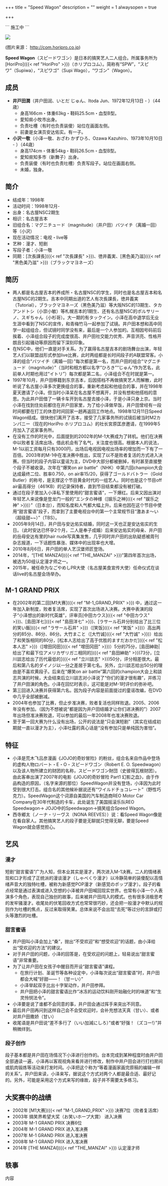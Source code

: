 +++
title = "Speed Wagon"
description = ""
weight = 1
alwaysopen = true

+++


\`\`\` 施工中 \`\`\`

<img src='http://com.horipro.co.jp/cakes/images/Talentprofimg/speed_wagon.jpg'>

(图片来源： <http://com.horipro.co.jp>)

**Speed Wagon**（スピードワゴン）是日本的搞笑艺人二人组合。所属事务所为[HoriPro]({{< ref "HoriPro" >}})（ホリプロコム）。简称有“SPW”，“スピワ”（Supiwa），“スピワゴ”（Supi
Wago），“ワゴン”（Wagon）。

成员
----

-   **井戸田潤**（井户田润、いとだ じゅん、Itoda Jun、1972年12月13日 -
    ）（44歳）
    -   身高166cm・体重63kg・鞋码25.5cm・血型B型。
    -   愛知県小牧市出身。
    -   负责吐槽（有时也负责装傻）站位在画面左侧。
    -   前妻是女演员安达佑实。有一子。
-   **小沢一敬**（小泽一敬、おざわ かずひろ、Ozawa
    Kazuhiro、1973年10月10日 - ）（44歳）
    -   身高174cm・体重54kg・鞋码26.5cm・血型B型。
    -   愛知県知多市（新舞子）出身。
    -   负责装傻（有时也负责吐槽）负责写段子。站位在画面右侧。
    -   未婚，独身。

简介
----

-   结成年：1998年
-   活动时间：1998年12月-
-   出身：名古屋NSC2期生
-   相识：名古屋吉本
-   旧组合名：マグニチュード（magnitude）（井户田）バツイチ（离婚一回）
    等（小沢）
-   现在活动情况：电视・live等
-   艺种：漫才、短剧
-   写段子者：小泽一敬
-   同期：[次長課長]({{< ref "次長課長" >}})、徳井義実、[黑色美乃滋]({{< ref "黑色美乃滋" >}})（ブラックマヨネーズ）

简历
----

-   两人都是名古屋吉本的养成所・名古屋NSC的学生，同时也是名古屋吉本和名古屋NSC的2期生。吉本中同期出道的艺人有次長課長，徳井義実（Tutorial），ブラックマヨネーズ（黑色美乃滋）等大阪NSC的13期生、タカアンドトシ（小崇小敏）等札幌吉本的1期生、还有名古屋NSC的ボルサリーノ、スギちゃん（小杉哥）。大一期的有タックイン。小泽在高中退学后无业生涯中看到了NSC的宣传，和青梅竹马一起参加了试镜。井户田本想和高中同学一起组组合，但试镜时同学没有来，最后是一个人参加的。互相因号码前后挨着、小泽组合段子的完成度很高、井户田社交能力优秀、声音洪亮、性格开朗且引起骚动等原因而留下深刻印象。
-   在NSC中，他们一直是对手关系。为了赢得名古屋吉本的剧场舞台出演，年轻艺人们以联盟战形式参加live比赛，此时两组都是长时间段子的A联盟常客。小泽的组合“バツイチ（离婚一回）”每次都是第一名，而井户田的组合“マグニチュード（magnitude）”（当时和相方都以名字“ひろき”“じゅん”作为艺名，此前单人时期也用过“イトリ”）每次都是第二名，小泽组合不在时就是第一。
-   1997年10月，井户田移籍到东京吉本，后因搭档不再做搞笑艺人而解散，此时听说了名古屋小泽多次更换组合的事，重新考虑起和他组合的事，并在1998年夏天邀请了小泽。但当时小泽呆在名古屋不想离开，并没有想和他搭档的意思。为此井户田借了一辆卡车开到名古屋去接小泽，于是小泽只身上京。当时小泽在找到住处前都住在井户田家里，为了给小泽做早饭，井户田曾经有一段时间都要在打工的休息时间回家一趟再返回工作地点。1998年12月11日Speed
    Wagon结成。很快他们离开了吉本，接受了几家事务所的试镜后被当时M2カンパニー（现在的HoriPro
    ホリプロコム）的社长宮原匡彦邀请，在1999年5月加入了这家事务所。
-   在没有工作的时光中，后面提到的2002年的M-1大赛成为了转机。他们在决赛中以败者复活席出场，借此机会有了名气，关注度也很高。根据本人的说法，M-1以前工资每月只有3000円，出场后电视因电视出场率的增加而一下有了一百倍。2003年的M-1中在准决赛中胜出，实现了以不是败者复活的方式进入决赛。但当时的段子内容以童谣为主，DVD中大部分都被删掉，有时甚至直接整个段子不被收录。次年在“爆笑on
    air battle”（NHK）中第六回champion大会达成最终二位、胜率0.750，on
    air率15/20，获得了ゴールドバトラー（Gold
    Butler）的称号，是支撑这个节目黄金时代的一组艺人。同时也是这个节目off
    air最高得分（461KB）的记录保持者，直到节目结束都没有被打破。
-   通过在段子里加入小泽私下里使用的“甜言蜜语”，一下爆红。后来又因出演对年轻艺人来说像是登龙门一般的“エンタの神様（[娱乐之神]({{< ref "娱乐之神" >}})）”（日本台），而知名度和人气都大幅上升。后来也因在这个节目中使用“甜言蜜语”段子，而拿到了主要电视台中的第一个主常规节目“激あま〜い（超级甜\~\~）”（TBS）。
-   2005年9月14日，井户田与安达佑实结婚，同时这一天也正是安达佑实的生日。（此时安达已怀孕2个月，二人是奉子成婚）后来安达佑实的母亲、井户田的岳母安达有里的hair
    nude写真集发售，几乎同时井户田的出轨疑惑被周刊杂志报道，一下话题性暴涨、媒体中的出现率也大增。
-   2010年8月6日，井户田的单人艺汉堡师匠登场。
-   2014年，“[THE
    MANZAI]({{< ref "THE_MANZAI" >}})”第四年首次出场，被选为50组认定漫才师之一。
-   2015年，被任命为なごやめしPR大使（名古屋美食宣传大使）任命仪式在谈话live的名古屋会场举办。

M-1 GRAND PRIX
--------------

-   在2002年的第二回[M1大赛]({{< ref "M-1_GRAND_PRIX" >}})
    中，通过这一年加入新制度，败者复活席，实现了首次出场进入决赛。大赛中表演的段子“小泽想出的新时代英雄”，评审员[中田カウス]({{< ref "中田カウス" >}})、[島田洋七]({{< ref "島田洋七" >}})、[ラサール石井分别给出了比三位的笑い飯]({{< ref "ラサール石井" >}})（[笑饭]({{< ref "笑饭" >}})）高出两分的85分、86分、86分。大竹まこと（[大竹诚]({{< ref "大竹诚" >}})）给出了和笑饭相同的80分，[松本人志给出了高于优胜的ますだおかだ]({{< ref "松本人志" >}})（[增田冈田]({{< ref "增田冈田" >}})）5分的75分，[島田紳助|给出了和最下位アメリカザリガニ相同的]({{< ref "島田紳助" >}})73分，[立川談志给出了历代最低的]({{< ref "立川談志" >}})50分，评分相差很大。最后和第八名的ダイノジ以一分之差居于第七名。另外，立川談志给出50分的理由是不喜欢黄段子。后来在“爆笑on
    air
    battle”第六回的champion大会上和談志共演的时候，大会结束后立川談志对小泽说了“你们的漫才很有趣”，并练习了井户田演的角色。小泽在回忆时表示，这可能是对M-1时评价的弥补吧。
-   第三回进入决赛并获得第六名。因为段子内容是前面提过的童谣改编，在DVD中几乎全部被删减。
-   2004年也参加了比赛，但止步准决赛，败者复活也同样败退。2005、2006年没有参加。（因为不想被说“都是因为井户田结婚才让你们进决赛的”）2007年出场但准决赛败退，可以参加的最后一年2008年也准决赛败退。
-   至于第一回大赛为什么没有出场，公开的说法是“只会演短剧”（其实在结成初期就一直以漫才为主），小泽吐露的真心话是“没有参加只是单纯因为害怕”。

特征
----

-   小泽是荒木飞吕彦漫画《JOJO的奇妙冒险》的粉丝，组合名来自作品中登场的虚构人物ロバート・E・O・スピードワゴン（Robert E.
    O.
    Speedwagon）以及该人物所建立的财团的名称，スピードワゴン財団（史彼得瓦根财团）。由此客串出演了2007年的电影《JOJO的奇妙冒险
    Part1
    幻影之血》，由于作品构造的原因，（名字来源的那位）SpeedWagon并没有登场，小泽因为此时受到很大打击。组合名的其他候补据说还有“ワイルドチョコレート”（野性巧克力）。SpeedWagon这个词源自美国的汽车制造商REO
    Motor Car Company在30年代制造的卡车，此处诞生了美国摇滚乐队REO
    Speedwagon→ JOJO中的Speedwagon→搞笑组合Speed Wagon。
-   西寺郷太（ノーナ・リーヴス（NONA REEVES））说：看Speed
    Wagon像是在看自家人。其他搞笑艺人的段子要是无聊就只觉得无聊，要是Speed
    Wagon就会感觉担心。

艺风
----

### 漫才

短剧“甜言蜜语”广为人知，但本业其实是漫才，两次进入M-1决赛。二人的情绪表现和口才形成了正统派的漫谈漫才（しゃべくり漫才）以冷静简单的装傻配以高情绪声音大的独特吐槽，被称为新感觉POP漫才（新感覚のポップ漫才）。段子的看点经常是通过表演或进入空想的小泽被井户田喊回现实世界。也常有小泽一个人表演多个角色，表现自己独创的故事，后来被井户田闯入的模式。也有很多消极思考的发牢骚漫才。收尾处的伏笔回收方式也常常很巧妙，还会把一般漫才中默认的规则作为吐槽的焦点，反过来取得笑果。总体来说不会出现“去死”等过分的言辞或打头等激烈的吐槽。

### 甜言蜜语

-   井户田叫小泽会加上“桑”，抛出“不受欢迎”和“想受欢迎”的话题，由小泽给出“受欢迎的方法”的建议。
-   对于井户田的问题，小泽的回答是，在受欢迎的问题上，轻易说出“甜言蜜语”非常重要。
-   为了让井户田在女孩子中醒目而开设“甜言蜜语”课程。
    -   在旅行计划、圣诞节等各种设定中，小泽每次说出“甜言蜜语”时，井户田都会大喊“好甜——！（甘ーい）”
    -   小泽举起双手比出十字架动作，井户田参拜。
    -   井户田把小泽的甜言蜜语比作“冰冻的运动饮料刚开始融化时的味道”和“生灵怜悯法令”。
-   小泽要是说了谁都不会同意的事，井户田会通过挥手来突出不同意。
-   最后井户田再问到这样自己会不会受欢迎时，会补充想法天真（甘い）、或者对井户田撒娇（甘い）
-   收尾语是井户田说“差不多行了（いい加減にしろ）”或者“好强！（ズコー!）”并稍微绊到。

### 段子创作

段子基本都是井户田在场情况下小泽进行创作的。台本完成到某种程度时由井户田全部通读一遍，小泽再以客观视角来看并进行修改，制作中井户田会进行打扫房间或肌肉锻炼等活动来打发时间。小泽把这个称为“等着漫画家画完原稿的编辑一样的关系”。井户田来读，小泽来写，据说这个方式对两个人都是最合适、最好记的。另外，可能是采用这个方式来写的缘故，段子并不需要太多练习。

大奖赛中的战绩
--------------

-   2002年 [M1大赛]({{< ref "M-1_GRAND_PRIX" >}}) 决赛7位（败者复活席）
-   2003年 搞笑界希望大奖（お笑いホープ大賞） 进入决赛
-   2003年 M-1 GRAND PRIX 决赛6位
-   2004年 M-1 GRAND PRIX 进入准决赛
-   2007年 M-1 GRAND PRIX 进入准决赛
-   2008年 M-1 GRAND PRIX 进入准决赛
-   2014年 [THE MANZAI]({{< ref "THE_MANZAI" >}}) 认定漫才师

轶事
----

内容
